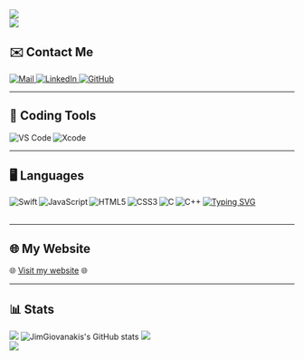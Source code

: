<img align="center" src="https://miro.medium.com/max/1400/1*jB76MLZjiNhGSQQvxm7LSQ.gif"/>
</br>

<img src="https://user-images.githubusercontent.com/73097560/115834477-dbab4500-a447-11eb-908a-139a6edaec5c.gif">

## ✉️ Contact Me
<a href="mailto:dimigiou99@gmail.com" target="_blank" rel="nofollow"> 
  <img alt="Mail" src="https://img.shields.io/badge/E&#8209;mail-D14836?style=for-the-badge&logo=gmail&logoColor=white" /> 
</a>
<a href="https://www.linkedin.com/in/jim-giouvanakis-7a6438240/" target="_blank" rel="nofollow"> 
  <img alt="LinkedIn" src="https://img.shields.io/badge/LinkedIn-0077B5?style=for-the-badge&logo=linkedin&logoColor=white" /> 
</a>
<a href="https://github.com/JimGiouvanakis/" target="_blank" rel="nofollow"> 
  <img alt="GitHub" src="https://img.shields.io/badge/GitHub-100000?style=for-the-badge&logo=github&logoColor=white" /> 
</a>

---

## 🔧 Coding Tools
<img align="left" src="https://img.shields.io/badge/Visual%20Studio%20Code-0078d7.svg?style=for-the-badge&logo=visual-studio-code&logoColor=white" alt="VS Code"/>
<img align="left" src="https://img.shields.io/badge/Xcode-1575F9.svg?style=for-the-badge&logo=xcode&logoColor=white" alt="Xcode"/>
</br>

---

## 🖥️ Languages
<a href="https://git.io/typing-svg">
  <img src="https://readme-typing-svg.herokuapp.com?font=Fira+Code&pause=1000&color=1DF755&width=435&lines=%F0%9F%96%A5%EF%B8%8F+Languages+%F0%9F%96%A5%EF%B8%8F" alt="Typing SVG" />
</a>
<img align="left" alt="Swift" src="https://img.shields.io/badge/Swift-FA7343?style=for-the-badge&logo=swift&logoColor=white" />
<img align="left" alt="JavaScript" src="https://img.shields.io/badge/JavaScript-F7DF1E?style=for-the-badge&logo=javascript&logoColor=black" />
<img align="left" alt="HTML5" src="https://img.shields.io/badge/HTML5-E34F26?style=for-the-badge&logo=html5&logoColor=white" />
<img align="left" alt="CSS3" src="https://img.shields.io/badge/CSS3-1572B6?style=for-the-badge&logo=css3&logoColor=white" />
<img align="left" alt="C" src="https://img.shields.io/badge/C-A8B9CC?style=for-the-badge&logo=c&logoColor=black" />
<img align="left" alt="C++" src="https://img.shields.io/badge/C++-00599C?style=for-the-badge&logo=c%2B%2B&logoColor=white" />
</br>
</br>

---

## 🌐 My Website
🌐 [Visit my website](https://jimgiouvanakis.github.io/) 🌐

---

## 📊 Stats
![](https://komarev.com/ghpvc/?username=JimGiouvanakis&style=flat-square&color=green)
![JimGiovanakis's GitHub stats](https://github-readme-stats.vercel.app/api?username=jimgiouvanakis&show_icons=true&theme=merko)
<img src="https://github-readme-streak-stats.herokuapp.com?user=JimGiouvanakis&theme=blue-green&hide_border=true"></br>
<img src="http://github-profile-summary-cards.vercel.app/api/cards/profile-details?username=JimGiouvanakis&theme=dark">
